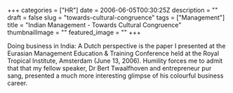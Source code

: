 +++
categories = ["HR"]
date = 2006-06-05T00:30:25Z
description = ""
draft = false
slug = "towards-cultural-congruence"
tags = ["Management"]
title = "Indian Management - Towards Cultural Congruence"
thumbnailImage = ""
featured_image = ""
+++


Doing business in India: A Dutch perspective is the paper I presented at the Eurasian Management Education & Training Conference held at the Royal Tropical Institute, Amsterdam (June 13, 2006). Humility forces me to admit that that my fellow speaker, Dr Bert Twaalfhoven and entrepreneur pur sang, presented a much more interesting glimpse of his colourful business career.

